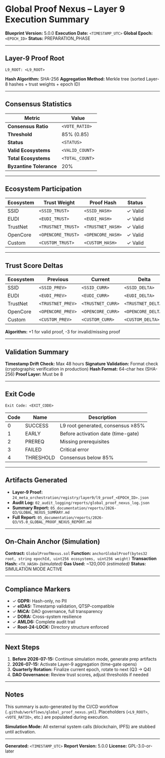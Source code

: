 # Global Proof Nexus – Layer 9 Execution Summary

**Blueprint Version:** 5.0.0
**Execution Date:** `<TIMESTAMP_UTC>`
**Global Epoch:** `<EPOCH_ID>`
**Status:** PREPARATION_PHASE

---

## Layer-9 Proof Root

```
L9_ROOT: <L9_ROOT>
```

**Hash Algorithm:** SHA-256
**Aggregation Method:** Merkle tree (sorted Layer-8 hashes + trust weights + epoch ID)

---

## Consensus Statistics

| Metric | Value |
|--------|-------|
| **Consensus Ratio** | `<VOTE_RATIO>` |
| **Threshold** | 85% (0.85) |
| **Status** | `<STATUS>` |
| **Valid Ecosystems** | `<VALID_COUNT>` |
| **Total Ecosystems** | `<TOTAL_COUNT>` |
| **Byzantine Tolerance** | 20% |

---

## Ecosystem Participation

| Ecosystem | Trust Weight | Proof Hash | Status |
|-----------|-------------|------------|--------|
| SSID | `<SSID_TRUST>` | `<SSID_HASH>` | ✓ Valid |
| EUDI | `<EUDI_TRUST>` | `<EUDI_HASH>` | ✓ Valid |
| TrustNet | `<TRUSTNET_TRUST>` | `<TRUSTNET_HASH>` | ✓ Valid |
| OpenCore | `<OPENCORE_TRUST>` | `<OPENCORE_HASH>` | ✓ Valid |
| Custom | `<CUSTOM_TRUST>` | `<CUSTOM_HASH>` | ✓ Valid |

---

## Trust Score Deltas

| Ecosystem | Previous | Current | Delta |
|-----------|----------|---------|-------|
| SSID | `<SSID_PREV>` | `<SSID_CURR>` | `<SSID_DELTA>` |
| EUDI | `<EUDI_PREV>` | `<EUDI_CURR>` | `<EUDI_DELTA>` |
| TrustNet | `<TRUSTNET_PREV>` | `<TRUSTNET_CURR>` | `<TRUSTNET_DELTA>` |
| OpenCore | `<OPENCORE_PREV>` | `<OPENCORE_CURR>` | `<OPENCORE_DELTA>` |
| Custom | `<CUSTOM_PREV>` | `<CUSTOM_CURR>` | `<CUSTOM_DELTA>` |

**Algorithm:** +1 for valid proof, -3 for invalid/missing proof

---

## Validation Summary

**Timestamp Drift Check:** Max 48 hours
**Signature Validation:** Format check (cryptographic verification in production)
**Hash Format:** 64-char hex (SHA-256)
**Proof Layer:** Must be 8

---

## Exit Code

```
Exit Code: <EXIT_CODE>
```

| Code | Name | Description |
|------|------|-------------|
| 0 | SUCCESS | L9 root generated, consensus ≥85% |
| 1 | EARLY | Before activation date (time-gate) |
| 2 | PREREQ | Missing prerequisites |
| 3 | FAILED | Critical error |
| 4 | THRESHOLD | Consensus below 85% |

---

## Artifacts Generated

- **Layer-9 Proof:** `24_meta_orchestration/registry/layer9/l9_proof_<EPOCH_ID>.json`
- **Audit Log:** `02_audit_logging/reports/global_proof_nexus_log.json`
- **Summary Report:** `05_documentation/reports/2026-Q3/GLOBAL_NEXUS_SUMMARY.md`
- **Full Report:** `05_documentation/reports/2026-Q3/V5.0_GLOBAL_PROOF_NEXUS_REPORT.md`

---

## On-Chain Anchor (Simulation)

**Contract:** `GlobalProofNexus.sol`
**Function:** `anchorGlobalProof(bytes32 root, string epochId, uint256 ecosystems, uint256 weight)`
**Transaction Hash:** `<TX_HASH>` _(simulated)_
**Gas Used:** ~120,000 _(estimated)_
**Status:** SIMULATION MODE ACTIVE

---

## Compliance Markers

- ✓ **GDPR:** Hash-only, no PII
- ✓ **eIDAS:** Timestamp validation, QTSP-compatible
- ✓ **MiCA:** DAO governance, full transparency
- ✓ **DORA:** Cross-system resilience
- ✓ **AMLD6:** Complete audit trail
- ✓ **Root-24-LOCK:** Directory structure enforced

---

## Next Steps

1. **Before 2026-07-15:** Continue simulation mode, generate prep artifacts
2. **2026-07-15:** Activate Layer-9 aggregation (time-gate opens)
3. **Quarterly Rotation:** Finalize current epoch, rotate to next (Q3 → Q4)
4. **DAO Governance:** Review trust scores, adjust thresholds if needed

---

## Notes

This summary is auto-generated by the CI/CD workflow (`.github/workflows/global_proof_nexus.yml`).
Placeholders (`<L9_ROOT>`, `<VOTE_RATIO>`, etc.) are populated during execution.

**Simulation Mode:** All external system calls (blockchain, IPFS) are stubbed until activation.

---

**Generated:** `<TIMESTAMP_UTC>`
**Report Version:** 5.0.0
**License:** GPL-3.0-or-later
